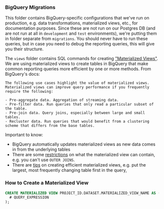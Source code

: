 ### BigQuery Migrations

This folder contains BigQuery-specific configurations that we've run on production, e.g. data transformations, materialized views, etc., for documentation purposes. Since these are not run on our Postgres DB (and are not run at all in `development` and `test` environments), we're putting them in folder separate from `migrations`. You should never have to run these queries, but in case you need to debug the reporting queries, this will give you their structure.

The `views` folder contains SQL commands for creating ["Materialized Views"](https://cloud.google.com/bigquery/docs/materialized-views-intro). We are using materialized views to create tables in BigQuery that make common reporting queries more efficient by one or more methods. From BigQuery's docs:
```
The following use cases highlight the value of materialized views. Materialized views can improve query performance if you frequently require the following:

- Pre-aggregate data. Aggregation of streaming data.
- Pre-filter data. Run queries that only read a particular subset of the table.
- Pre-join data. Query joins, especially between large and small tables.
- Recluster data. Run queries that would benefit from a clustering scheme that differs from the base tables.
```

Important to know:
- BigQuery automatically updates materialized views as new data comes in from the underlying tables
- There are some [restrictions](https://cloud.google.com/bigquery/docs/materialized-views-create#query_limitations) on what the materialized view can contain, e.g. you can't use `OUTER JOINS`.
- There are [tips](https://cloud.google.com/bigquery/docs/materialized-views-create#which_materialized_views_to_create) on creating efficient materialized views, e.g. put the largest, most frequently changing table first in the query,

### How to Create a Materialized View
```SQL
CREATE MATERIALIZED VIEW PROJECT_ID.DATASET.MATERIALIZED_VIEW_NAME AS (
  # QUERY_EXPRESSION
);
```
